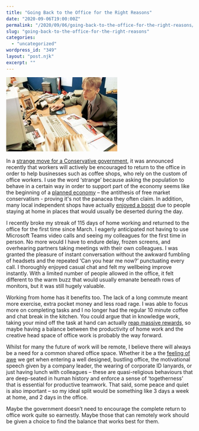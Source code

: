 ```yaml
---
title: "Going Back to the Office for the Right Reasons"
date: "2020-09-06T19:00:00Z"
permalink: "/2020/09/06/going-back-to-the-office-for-the-right-reasons/"
slug: "going-back-to-the-office-for-the-right-reasons"
categories:
  - "uncategorized"
wordpress_id: "349"
layout: "post.njk"
excerpt: ""
---
```


![](/wp-content/uploads/2020/09/img_7090.jpg?w=300)

In a [strange move for a Conservative government](https://www.theguardian.com/world/2020/aug/28/media-blitz-to-get-workers-back-to-offices-amid-pandemic), it was announced recently that workers will actively be encouraged to return to the office in order to help businesses such as coffee shops, who rely on the custom of office workers. I use the word ‘strange’ because asking the population to behave in a certain way in order to support part of the economy seems like the beginning of a [planned economy](https://en.wikipedia.org/wiki/Planned_economy) – the antithesis of free market conservatism - proving it's not the panacea they often claim. In addition, many local independent shops have actually [enjoyed a boost](https://www.theguardian.com/business/2020/aug/30/independent-shops-enjoy-business-boost-due-to-commuting-drop) due to people staying at home in places that would usually be deserted during the day.

I recently broke my streak of 115 days of home working and returned to the office for the first time since March. I eagerly anticipated not having to use Microsoft Teams video calls and seeing my colleagues for the first time in person. No more would I have to endure delay, frozen screens, and overhearing partners taking meetings with their own colleagues. I was granted the pleasure of instant conversation without the awkward fumbling of headsets and the repeated ‘Can you hear me now?’ punctuating every call. I thoroughly enjoyed casual chat and felt my wellbeing improve instantly. With a limited number of people allowed in the office, it felt different to the warm buzz that would usually emanate beneath rows of monitors, but it was still hugely valuable.

Working from home has it benefits too. The lack of a long commute meant more exercise, extra pocket money and less road rage. I was able to focus more on completing tasks and I no longer had the regular 10 minute coffee and chat break in the kitchen. You could argue that in knowledge work, taking your mind off the task at hand can actually [reap massive rewards](https://www.newscientist.com/article/mg23431260-200-how-to-daydream-your-way-to-better-learning-and-concentration/#bx312602B3), so maybe having a balance between the productivity of home work and the creative head space of office work is probably the way forward.

Whilst for many the future of work will be remote, I believe there will always be a need for a common shared office space. Whether it be a the [feeling of awe](https://greatergood.berkeley.edu/article/item/why_do_we_feel_awe) we get when entering a well designed, bustling office, the motivational speech given by a company leader, the wearing of corporate ID lanyards, or just having lunch with colleagues – these are quasi-religious behaviours that are deep-seated in human history and enforce a sense of ‘togetherness’ that is essential for productive teamwork. That said, some peace and quiet is also important – so my ideal split would be something like 3 days a week at home, and 2 days in the office.

Maybe the government doesn’t need to encourage the complete return to office work quite so earnestly. Maybe those that can remotely work should be given a choice to find the balance that works best for them.
